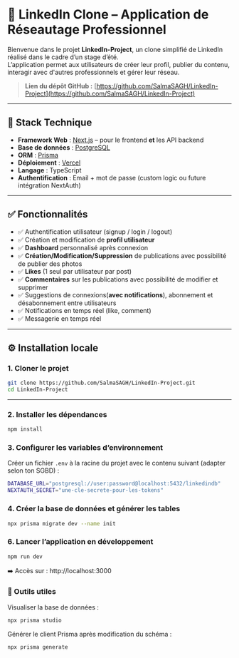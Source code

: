 # 🔗 LinkedIn Clone – Application de Réseautage Professionnel

Bienvenue dans le projet **LinkedIn-Project**, un clone simplifié de LinkedIn réalisé dans le cadre d’un stage d’été.  
L’application permet aux utilisateurs de créer leur profil, publier du contenu, interagir avec d'autres professionnels et gérer leur réseau.

> **Lien du dépôt GitHub :** [https://github.com/SalmaSAGH/LinkedIn-Project](https://github.com/SalmaSAGH/LinkedIn-Project)

---

## 🚀 Stack Technique

- **Framework Web** : [Next.js](https://nextjs.org/) – pour le frontend **et** les API backend  
- **Base de données** : [PostgreSQL](https://www.postgresql.org/)  
- **ORM** : [Prisma](https://www.prisma.io/)  
- **Déploiement** : [Vercel](https://vercel.com/)  
- **Langage** : TypeScript  
- **Authentification** : Email + mot de passe (custom logic ou future intégration NextAuth)

---

## ✅ Fonctionnalités

- ✅ Authentification utilisateur (signup / login / logout)  
- ✅ Création et modification de **profil utilisateur**    
- ✅ **Dashboard** personnalisé après connexion  
- ✅ **Création/Modification/Suppression** de publications avec possibilité de publier des photos
- ✅ **Likes** (1 seul par utilisateur par post)  
- ✅ **Commentaires** sur les publications avec possibilité de modifier et supprimer 
- ✅ Suggestions de connexions(**avec notifications**), abonnement et désabonnement entre utilisateurs
- ✅ Notifications en temps réel (like, comment)  
- ✅ Messagerie en temps réel 

---
## ⚙️ Installation locale

### 1. Cloner le projet
```sh
git clone https://github.com/SalmaSAGH/LinkedIn-Project.git
cd LinkedIn-Project
```
---
### 2. Installer les dépendances
```sh
npm install  
```
### 3. Configurer les variables d’environnement

Créer un fichier `.env` à la racine du projet avec le contenu suivant (adapter selon ton SGBD) :  
```sh
DATABASE_URL="postgresql://user:password@localhost:5432/linkedindb"  
NEXTAUTH_SECRET="une-cle-secrete-pour-les-tokens"  
```
### 4. Créer la base de données et générer les tables
```sh 
npx prisma migrate dev --name init  
```
### 6. Lancer l’application en développement
```sh
npm run dev
```

➡️ Accès sur : http://localhost:3000  

### 🧪 Outils utiles  
Visualiser la base de données :  
```sh
npx prisma studio  
```
Générer le client Prisma après modification du schéma :  
```sh
npx prisma generate
```
